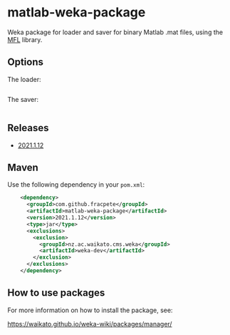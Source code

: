 # matlab-weka-package

Weka package for loader and saver for binary Matlab .mat files, using the 
[MFL](https://github.com/HebiRobotics/MFL) library.

## Options

The loader:

```
```

The saver:

```
```


## Releases

* [2021.1.12](https://github.com/fracpete/matlab-weka-package/releases/download/v2021.1.12/matlab-2021.1.12.zip)


## Maven

Use the following dependency in your `pom.xml`:

```xml
    <dependency>
      <groupId>com.github.fracpete</groupId>
      <artifactId>matlab-weka-package</artifactId>
      <version>2021.1.12</version>
      <type>jar</type>
      <exclusions>
        <exclusion>
          <groupId>nz.ac.waikato.cms.weka</groupId>
          <artifactId>weka-dev</artifactId>
        </exclusion>
      </exclusions>
    </dependency>
```


## How to use packages

For more information on how to install the package, see:

https://waikato.github.io/weka-wiki/packages/manager/


